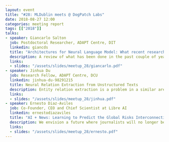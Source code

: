 ```yaml
---
layout: event
title: "#28: MLDublin meets @ DogPatch Labs"
date: 2018-08-27 12:00
categories: meeting report
tags: [["2018"]]
talks:
- speaker: Giancarlo Salton
  job: Postdoctoral Researcher, ADAPT Centre, DIT 
  linkedin: giancds
  title: "Architectures for Neural Language Model: What recent research has to offer"
  description: A review of what has been done in the past couple of year to get the best performance from neural lanuage models. From embeddings wieghts, hyperparameter search, to recurrent residual connections.
  links:
  - slides: "/assets/slides/meetup_28/giancarlo.pdf"
- speaker: Jinhua Du
  job: Research Fellow, ADAPT Centre, DCU
  linkedin: jinhua-du-98291215
  title: Neural Relation Extraction from Unstructured Texts
  description: Entity relation extraction is a problem in a similar area to entity link and entity disambiguation and is fundamental task in information extraction. Entity relation extraction is a useful for extraction of structured data from unstructured data, like raw text.
  links:
  - slides: "/assets/slides/meetup_28/jinhua.pdf"
- speaker: Ernesto Diaz-Aviles
  job: Co-Founder, CEO and Chief Scientist at Libre AI
  linkedin: ernestodiazaviles
  title: "AI + News: Learning to Predict the Global Risks Interconnections from the Web"
  description: We envision a future where journalists will no longer be limited to report pastor current affairs, but they will be empowered by Artificial Intelligence and Machine Learning (AI/ML)to write about future events with a fair degree of certainty.In this talk we present "Minerva", a tool to predict and visualize the (non-obvious) interconnections of global risks that will be at the core of tomorrow's news. We describe how Minerva leverages news data collections available in the Web and applies AI/ML to discover the multiple-relations among global risks. Minerva's data-driven approach is more appealing, in terms of timeliness and efficient discovery of global risks relations, than current annual reports based on opinion surveys offered by the World Economic Forum.
  links:
  - slides: "/assets/slides/meetup_28/ernesto.pdf"
---
```

